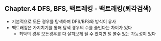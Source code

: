 ## Chapter.4 DFS, BFS, 백트레킹 - 백트래킹(퇴각검색)

* 기본적으로 모든 경우를 탐색하며 DFS/BFS와 방식이 유사
* 백트래킹은 가지치기를 통해 탐색 경우의 수를 줄인다는 차이가 있다
  * 최악의 경우 모든경우를 다 살펴보게 될 수 있지만 덜 볼수 있는 가능성이 있다
